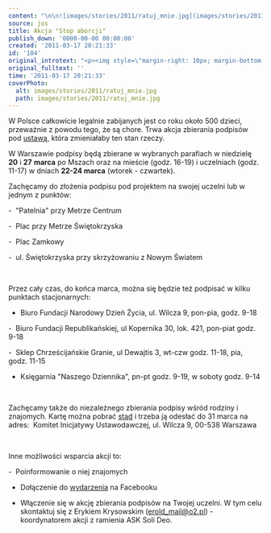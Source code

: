 ```yaml
---
content: "\n\n![images/stories/2011/ratuj_mnie.jpg](images/stories/2011/ratuj_mnie.jpg)W Polsce całkowicie legalnie zabijanych jest co roku około 500  dzieci, przeważnie z powodu tego, że są chore. Trwa akcja zbierania  podpisów pod [ustawą](http://www.stopaborcji.pl/ustawa/?category_name=tekst), która zmieniałaby ten stan rzeczy.\n\r\n\nW Warszawie podpisy będą zbierane w wybranych parafiach w niedzielę **20** i **27** **marca** po Mszach oraz na mieście (godz. 16-19) i uczelniach (godz. 11-17) w dniach **22-24 marca** (wtorek - czwartek).\n\r\n\nZachęcamy do złożenia podpisu pod projektem na swojej uczelni lub w jednym z punktów:\n\r\n\n-\_ \"Patelnia\" przy Metrze Centrum\n\r\n\n-\_ Plac przy Metrze Świętokrzyska\n\r\n\n-\_ Plac Zamkowy\n\r\n\n-\_ ul. Świętokrzyska przy skrzyżowaniu z Nowym Światem\n\r\n\n\_\n\r\n\nPrzez cały czas, do końca marca, można się będzie też podpisać w kilku punktach stacjonarnych:\n\r\n\n- Biuro Fundacji Narodowy Dzień Życia, ul. Wilcza 9, pon-pia, godz. 9-18\n\r\n\n-\_ Biuro Fundacji Republikańskiej, ul Kopernika 30, lok. 421, pon-piat godz. 9-18\n\r\n\n-\_ Sklep Chrześcijańskie Granie, ul Dewajtis 3, wt-czw godz. 11-18, pia, godz. 11-15\n\r\n\n- Księgarnia \"Naszego Dziennika\", pn-pt godz. 9-19, w soboty godz. 9-14\n\r\n\n\_\n\r\n\nZachęcamy także do niezależnego zbierania podpisy wśród rodziny i znajomych. Kartę można pobrać [stąd](http://www.stopaborcji.pl/ustawa/?category_name=dopobrania) i trzeba ją odesłać do 31 marca na adres:\_ Komitet Inicjatywy Ustawodawczej, ul. Wilcza 9, 00-538 Warszawa\n\r\n\n\_\n\r\n\nInne możliwości wsparcia akcji to:\n\r\n\n-\_ Poinformowanie o niej znajomych\n\r\n\n- Dołączenie do [wydarzenia](http://www.facebook.com/#!/event.php?eid=160191167369702&index=1) na Facebooku\n\r\n\n- Włączenie się w akcję zbierania podpisów na Twojej uczelni. W tym celu skontaktuj się z Erykiem Krysowskim (erold_mail@o2.pl) - koordynatorem akcji z ramienia ASK Soli Deo.\n\r\n\n\_\n"
source: jos
title: Akcja "Stop aborcji"
publish_down: '0000-00-00 00:00:00'
created: '2011-03-17 20:21:33'
id: '104'
original_introtext: "<p><img style=\"margin-right: 10px; margin-bottom: 10px; float: left;\" src=\"images/stories/2011/ratuj_mnie.jpg\" height=\"214\" width=\"130\" />W Polsce całkowicie legalnie zabijanych jest co roku około 500  dzieci, przeważnie z powodu tego, że są chore. Trwa akcja zbierania  podpisów pod <a href=\"http://www.stopaborcji.pl/ustawa/?category_name=tekst\">ustawą</a>, która zmieniałaby ten stan rzeczy.</p>\r\n<p>W Warszawie podpisy będą zbierane w wybranych parafiach w niedzielę <strong>20</strong> i <strong>27</strong> <strong>marca</strong> po Mszach oraz na mieście (godz. 16-19) i uczelniach (godz. 11-17) w dniach <strong>22-24 marca</strong> (wtorek - czwartek).</p>\r\n<p>Zachęcamy do złożenia podpisu pod projektem na swojej uczelni lub w jednym z punktów:</p>\r\n<p>-\_ \"Patelnia\" przy Metrze Centrum</p>\r\n<p>-\_ Plac przy Metrze Świętokrzyska</p>\r\n<p>-\_ Plac Zamkowy</p>\r\n<p>-\_ ul. Świętokrzyska przy skrzyżowaniu z Nowym Światem</p>\r\n<p>\_</p>\r\n<p>Przez cały czas, do końca marca, można się będzie też podpisać w kilku punktach stacjonarnych:</p>\r\n<p>- Biuro Fundacji Narodowy Dzień Życia, ul. Wilcza 9, pon-pia, godz. 9-18</p>\r\n<p>-\_ Biuro Fundacji Republikańskiej, ul Kopernika 30, lok. 421, pon-piat godz. 9-18</p>\r\n<p>-\_ Sklep Chrześcijańskie Granie, ul Dewajtis 3, wt-czw godz. 11-18, pia, godz. 11-15</p>\r\n<p>- Księgarnia \"Naszego Dziennika\", pn-pt godz. 9-19, w soboty godz. 9-14</p>\r\n<p>\_</p>\r\n<p>Zachęcamy także do niezależnego zbierania podpisy wśród rodziny i znajomych. Kartę można pobrać <a href=\"http://www.stopaborcji.pl/ustawa/?category_name=dopobrania\">stąd</a> i trzeba ją odesłać do 31 marca na adres:\_ Komitet Inicjatywy Ustawodawczej, ul. Wilcza 9, 00-538 Warszawa</p>\r\n<p>\_</p>\r\n<p>Inne możliwości wsparcia akcji to:</p>\r\n<p>-\_ Poinformowanie o niej znajomych</p>\r\n<p>- Dołączenie do <a href=\"http://www.facebook.com/#!/event.php?eid=160191167369702&index=1\">wydarzenia</a> na Facebooku</p>\r\n<p>- Włączenie się w akcję zbierania podpisów na Twojej uczelni. W tym celu skontaktuj się z Erykiem Krysowskim (<a href=\"mailto:erold_mail@o2.pl\">erold_mail@o2.pl</a>) - koordynatorem akcji z ramienia ASK Soli Deo.</p>\r\n<p>\_</p>"
original_fulltext: ''
time: '2011-03-17 20:21:33'
coverPhoto:
  alt: images/stories/2011/ratuj_mnie.jpg
  path: images/stories/2011/ratuj_mnie.jpg
---
```

W Polsce całkowicie legalnie zabijanych jest co roku około 500  dzieci, przeważnie z powodu tego, że są chore. Trwa akcja zbierania  podpisów pod [ustawą](http://www.stopaborcji.pl/ustawa/?category_name=tekst), która zmieniałaby ten stan rzeczy.


W Warszawie podpisy będą zbierane w wybranych parafiach w niedzielę **20** i **27** **marca** po Mszach oraz na mieście (godz. 16-19) i uczelniach (godz. 11-17) w dniach **22-24 marca** (wtorek - czwartek).


Zachęcamy do złożenia podpisu pod projektem na swojej uczelni lub w jednym z punktów:


-  "Patelnia" przy Metrze Centrum


-  Plac przy Metrze Świętokrzyska


-  Plac Zamkowy


-  ul. Świętokrzyska przy skrzyżowaniu z Nowym Światem


 


Przez cały czas, do końca marca, można się będzie też podpisać w kilku punktach stacjonarnych:


- Biuro Fundacji Narodowy Dzień Życia, ul. Wilcza 9, pon-pia, godz. 9-18


-  Biuro Fundacji Republikańskiej, ul Kopernika 30, lok. 421, pon-piat godz. 9-18


-  Sklep Chrześcijańskie Granie, ul Dewajtis 3, wt-czw godz. 11-18, pia, godz. 11-15


- Księgarnia "Naszego Dziennika", pn-pt godz. 9-19, w soboty godz. 9-14


 


Zachęcamy także do niezależnego zbierania podpisy wśród rodziny i znajomych. Kartę można pobrać [stąd](http://www.stopaborcji.pl/ustawa/?category_name=dopobrania) i trzeba ją odesłać do 31 marca na adres:  Komitet Inicjatywy Ustawodawczej, ul. Wilcza 9, 00-538 Warszawa


 


Inne możliwości wsparcia akcji to:


-  Poinformowanie o niej znajomych


- Dołączenie do [wydarzenia](http://www.facebook.com/#!/event.php?eid=160191167369702&index=1) na Facebooku


- Włączenie się w akcję zbierania podpisów na Twojej uczelni. W tym celu skontaktuj się z Erykiem Krysowskim (erold_mail@o2.pl) - koordynatorem akcji z ramienia ASK Soli Deo.


 


<!--{{json:{"created_date":"2011-03-17 20:21:33","publish_down":"0000-00-00 00:00:00","id":"104"}}}-->